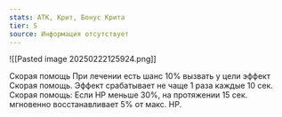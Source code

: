 ```yaml
---
stats: АТК, Крит, Бонус Крита
tier: S
source: Информация отсутствует
---
```

![[Pasted image 20250222125924.png]]

Скорая помощь
При лечении есть шанс 10% вызвать у цели эффект Скорая помощь. Эффект срабатывает не чаще 1 раза каждые 10 сек.
Скорая помощь: Если HP меньше 30%, на протяжении 15 сек. мгновенно восстанавливает 5% от макс. HP.


